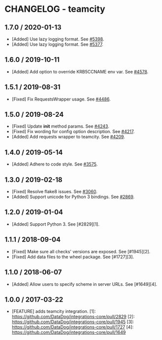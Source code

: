 # CHANGELOG - teamcity

## 1.7.0 / 2020-01-13

* [Added] Use lazy logging format. See [#5398](https://github.com/DataDog/integrations-core/pull/5398).
* [Added] Use lazy logging format. See [#5377](https://github.com/DataDog/integrations-core/pull/5377).

## 1.6.0 / 2019-10-11

* [Added] Add option to override KRB5CCNAME env var. See [#4578](https://github.com/DataDog/integrations-core/pull/4578).

## 1.5.1 / 2019-08-31

* [Fixed] Fix RequestsWrapper usage. See [#4486](https://github.com/DataDog/integrations-core/pull/4486).

## 1.5.0 / 2019-08-24

* [Fixed] Update __init__ method params. See [#4243](https://github.com/DataDog/integrations-core/pull/4243).
* [Fixed] Fix wording for config option description. See [#4217](https://github.com/DataDog/integrations-core/pull/4217).
* [Added] Add requests wrapper to teamcity. See [#4209](https://github.com/DataDog/integrations-core/pull/4209).

## 1.4.0 / 2019-05-14

* [Added] Adhere to code style. See [#3575](https://github.com/DataDog/integrations-core/pull/3575).

## 1.3.0 / 2019-02-18

* [Fixed] Resolve flake8 issues. See [#3060](https://github.com/DataDog/integrations-core/pull/3060).
* [Added] Support unicode for Python 3 bindings. See [#2869](https://github.com/DataDog/integrations-core/pull/2869).

## 1.2.0 / 2019-01-04

* [Added] Support Python 3. See [#2829][1].

## 1.1.1 / 2018-09-04

* [Fixed] Make sure all checks' versions are exposed. See [#1945][2].
* [Fixed] Add data files to the wheel package. See [#1727][3].

## 1.1.0 / 2018-06-07

* [Added] Allow users to specify scheme in server URLs. See [#1649][4].

## 1.0.0 / 2017-03-22

* [FEATURE] adds teamcity integration.
[1]: https://github.com/DataDog/integrations-core/pull/2829
[2]: https://github.com/DataDog/integrations-core/pull/1945
[3]: https://github.com/DataDog/integrations-core/pull/1727
[4]: https://github.com/DataDog/integrations-core/pull/1649
